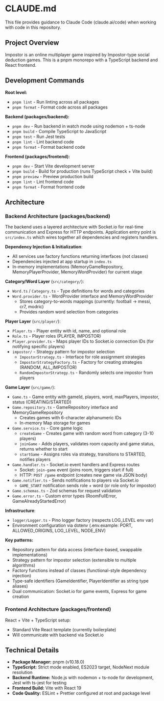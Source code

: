 # CLAUDE.md

This file provides guidance to Claude Code (claude.ai/code) when working with code in this repository.

## Project Overview

Impostor is an online multiplayer game inspired by Impostor-type social deduction games. This is a pnpm monorepo with a TypeScript backend and React frontend.

## Development Commands

**Root level:**
- `pnpm lint` - Run linting across all packages
- `pnpm format` - Format code across all packages

**Backend (packages/backend):**
- `pnpm dev` - Run backend in watch mode using nodemon + ts-node
- `pnpm build` - Compile TypeScript to JavaScript
- `pnpm test` - Run Jest tests
- `pnpm lint` - Lint backend code
- `pnpm format` - Format backend code

**Frontend (packages/frontend):**
- `pnpm dev` - Start Vite development server
- `pnpm build` - Build for production (runs TypeScript check + Vite build)
- `pnpm preview` - Preview production build
- `pnpm lint` - Lint frontend code
- `pnpm format` - Format frontend code

## Architecture

### Backend Architecture (packages/backend)

The backend uses a layered architecture with Socket.io for real-time communication and Express for HTTP endpoints. Application entry point is `src/index.ts` which wires together all dependencies and registers handlers.

**Dependency Injection & Initialization**:
- All services use factory functions returning interfaces (not classes)
- Dependencies injected at app startup in `index.ts`
- In-memory implementations (MemoryGameRepository, MemoryPlayerProvider, MemoryWordProvider) for current stage

**Category/Word Layer** (`src/category/`):
- `Word.ts` / `Category.ts` - Type definitions for words and categories
- `Word.provider.ts` - WordProvider interface and MemoryWordProvider
  - Stores category-to-words mappings (currently: football → messi, cr7, modric)
  - Provides random word selection from categories

**Player Layer** (`src/player/`):
- `Player.ts` - Player entity with id, name, and optional role
- `Role.ts` - Player roles (PLAYER, IMPOSTOR)
- `Player.provider.ts` - Maps player IDs to Socket.io connection IDs (for notifying specific players)
- `impostor/` - Strategy pattern for impostor selection
  - `ImpostorStrategy.ts` - Interface for role assignment strategies
  - `ImpostorStrategyFactory.ts` - Factory for creating strategies (RANDOM, ALL_IMPOSTOR)
  - `RandomImpostorStrategy.ts` - Randomly selects one impostor from players

**Game Layer** (`src/game/`):
- `Game.ts` - Game entity with gameId, players, word, maxPlayers, impostor, status (CREATING/STARTED)
- `Game.repository.ts` - GameRepository interface and MemoryGameRepository
  - Creates games with 6-character alphanumeric IDs
  - In-memory Map storage for games
- `Game.service.ts` - Core game logic
  - `createGame` - Creates game with random word from category (3-10 players)
  - `joinGame` - Adds players, validates room capacity and game status, returns whether to start
  - `startGame` - Assigns roles via strategy, transitions to STARTED, notifies players
- `Game.handler.ts` - Socket.io event handlers and Express routes
  - Socket: `join-game` event (joins room, triggers start if full)
  - HTTP: `POST /game` endpoint (creates new game via JSON body)
- `Game.notifier.ts` - Sends notifications to players via Socket.io
  - `GAME_START` notification sends role + word (or role only for impostor)
- `Game.schemas.ts` - Zod schemas for request validation
- `Game.error.ts` - Custom error types (RoomFullError, GameAlreadyStartedError)

**Infrastructure**:
- `logger/Logger.ts` - Pino logger factory (respects LOG_LEVEL env var)
- Environment configuration via dotenv (.env.example: PORT, ALLOWED_ORIGINS, LOG_LEVEL, NODE_ENV)

**Key patterns:**
- Repository pattern for data access (interface-based, swappable implementations)
- Strategy pattern for impostor selection (extensible to multiple algorithms)
- Factory functions instead of classes (functional-style dependency injection)
- Type-safe identifiers (GameIdentifier, PlayerIdentifier as string type aliases)
- Dual communication: Socket.io for game events, Express for game creation

### Frontend Architecture (packages/frontend)

React + Vite + TypeScript setup:
- Standard Vite React template (currently boilerplate)
- Will communicate with backend via Socket.io

## Technical Details

- **Package Manager:** pnpm (v10.18.0)
- **TypeScript:** Strict mode enabled, ES2023 target, NodeNext module resolution
- **Backend Runtime:** Node.js with nodemon + ts-node for development, Jest with ts-jest for testing
- **Frontend Build:** Vite with React 19
- **Code Quality:** ESLint + Prettier configured at root and package level